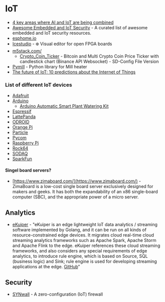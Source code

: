 # IoT

- [4 key areas where AI and IoT are being combined ](https://www.weforum.org/agenda/2021/03/ai-is-fusing-with-the-internet-of-things-to-create-new-technology-innovations/)
- [Awesome Embedded and IoT Security](https://github.com/fkie-cad/awesome-embedded-and-iot-security#awesome-embedded-and-iot-security) - A curated list of awesome embedded and IoT security resources.
- [esphome.io](https://esphome.io/)
- [Icestudio](https://github.com/FPGAwars/icestudio) - :snowflake: Visual editor for open FPGA boards
- [m5stack.com/](https://m5stack.com)
  - [Crypto_Coin_Ticker](https://github.com/frittna/Crypto_Coin_Ticker) - Bitcoin and Multi Crypto Coin Price Ticker with candlestick chart (Binance API Websocket) - SD-Config File Version
- [Pymill](https://github.com/Danielhiversen/pymill) - Python library for Mill heater
- [The future of IoT: 10 predictions about the Internet of Things](https://us.norton.com/internetsecurity-iot-5-predictions-for-the-future-of-iot.html)

<h3> List of different IoT devices</h3>

- [Adafruit](https://www.adafruit.com/)
- [Arduino](https://www.arduino.cc/)
  - [Arduino Automatic Smart Plant Watering Kit](https://www.elecrow.com/arduino-automatic-smart-plant-watering-kit.html)
- [Espressif](https://www.espressif.com/en/products/hardware)
- [LattePanda](https://www.lattepanda.com)
- [ODROID](https://www.hardkernel.com)
- [Orange Pi](http://www.orangepi.org/)
- [Particle](https://www.particle.io/devices/)
- [Pycom](https://pycom.io/)
- [Raspberry Pi](https://www.raspberrypi.com/)
- [Rock64](https://www.pine64.org/devices/single-board-computers/rock64/)
- [SODAQ](https://sodaq.com/)
- [SparkFun](https://www.sparkfun.com/)

#### Singel board servers?
- [https://www.zimaboard.com/](https://www.zimaboard.com/) - ZimaBoard is a low-cost single board server exclusively designed for makers and geeks. It has both the expandability of an x86 single-board computer (SBC), and the appropriate power of a micro server. 

## Analytics
- [eKuiper](https://www.lfedge.org/projects/ekuiper/) - "eKuiper is an edge lightweight IoT data analytics / streaming software implemented by Golang, and it can be run on all kinds of resource-constrained edge devices. It migrates cloud real-time cloud streaming analytics frameworks such as Apache Spark, Apache Storm and Apache Flink to the edge. eKuiper references these cloud streaming frameworks, and also considers any special requirements of edge analytics, to introduce  rule engine, which is based on Source, SQL (business logic) and Sink;  rule engine is used for developing streaming applications at the edge. [GitHub](https://github.com/lf-edge/ekuiper)"

## Security
- [SYNwall](https://github.com/SYNwall/SYNwall) - A zero-configuration (IoT) firewall
